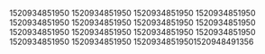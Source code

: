 1520934851950
1520934851950
1520934851950
1520934851950
1520934851950
1520934851950
1520934851950
1520934851950
1520934851950
1520934851950
1520934851950
1520934851950
1520934851950
1520934851950
15209348519501520948491356